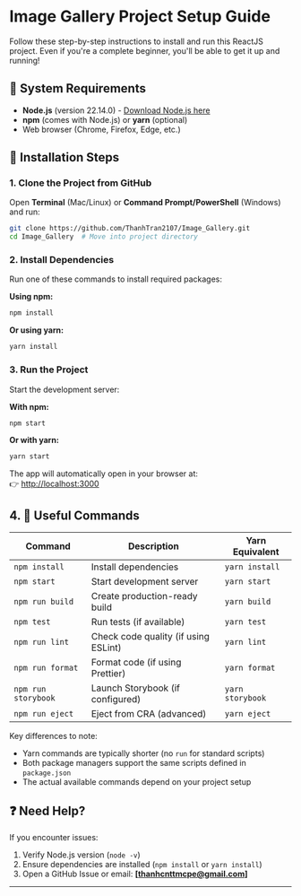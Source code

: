 # Image Gallery Project Setup Guide

Follow these step-by-step instructions to install and run this ReactJS project. Even if you're a complete beginner, you'll be able to get it up and running!

## 📝 System Requirements

- **Node.js** (version 22.14.0) - [Download Node.js here](https://nodejs.org/)
- **npm** (comes with Node.js) or **yarn** (optional)
- Web browser (Chrome, Firefox, Edge, etc.)

## 🚀 Installation Steps

### 1. Clone the Project from GitHub

Open **Terminal** (Mac/Linux) or **Command Prompt/PowerShell** (Windows) and run:

```bash
git clone https://github.com/ThanhTran2107/Image_Gallery.git
cd Image_Gallery  # Move into project directory
```

### 2. Install Dependencies

Run one of these commands to install required packages:

**Using npm:**

```bash
npm install
```

**Or using yarn:**

```bash
yarn install
```

### 3. Run the Project

Start the development server:

**With npm:**

```bash
npm start
```

**Or with yarn:**

```bash
yarn start
```

The app will automatically open in your browser at:  
👉 [http://localhost:3000](http://localhost:3000)

## 4. 🔧 Useful Commands

| Command             | Description                          | Yarn Equivalent  |
| ------------------- | ------------------------------------ | ---------------- |
| `npm install`       | Install dependencies                 | `yarn install`   |
| `npm start`         | Start development server             | `yarn start`     |
| `npm run build`     | Create production-ready build        | `yarn build`     |
| `npm test`          | Run tests (if available)             | `yarn test`      |
| `npm run lint`      | Check code quality (if using ESLint) | `yarn lint`      |
| `npm run format`    | Format code (if using Prettier)      | `yarn format`    |
| `npm run storybook` | Launch Storybook (if configured)     | `yarn storybook` |
| `npm run eject`     | Eject from CRA (advanced)            | `yarn eject`     |

Key differences to note:

- Yarn commands are typically shorter (no `run` for standard scripts)
- Both package managers support the same scripts defined in `package.json`
- The actual available commands depend on your project setup

## ❓ Need Help?

If you encounter issues:

1. Verify Node.js version (`node -v`)
2. Ensure dependencies are installed (`npm install` or `yarn install`)
3. Open a GitHub Issue or email: **[thanhcnttmcpe@gmail.com]**

---

